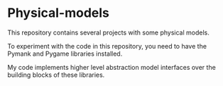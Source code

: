 # Physical-models

This repository contains several projects with some physical models. 

To experiment with the code in this repository, you need to have the Pymank and Pygame libraries installed.

My code implements higher level abstraction model interfaces over the building blocks of these libraries.
